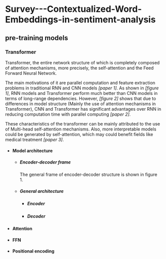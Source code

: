 # Survey---Contextualized-Word-Embeddings-in-sentiment-analysis

## pre-training models
### Transformer
Transformer, the entire network structure of which is completely composed of attention mechanisms, more precisely, the self-attention and the Feed Forward Neural Network.

The main motivations of it are parallel computation and feature extraction problems in traditional RNN and CNN models *[paper 1]*. As shown in *[figure 1]*, RNN models and Transformer perform much better than CNN models in terms of long-range dependencies. However, *[figure 2]* shows that due to differences in model structure (Mainly the use of attention mechanisms in Transformer), CNN and Transformer has significant advantages over RNN in reducing computation time with parallel computing *[paper 2]*.

These characteristics of the transformer can be mainly attributed to the use of Multi-head self-attention mechanisms. Also, more interpretable models could be generated by self-attention, which may could benefit fields like medical treatment *[paper 3]*.

 - #### Model architecture
   - ##### Encoder-decoder frame
      The general frame of encoder-decoder structure is shown in figure 1. 
   - ##### General architecture
     - ##### Encoder
     - ##### Decoder
 - #### Attention
 - #### FFN
 - #### Positional encoding
